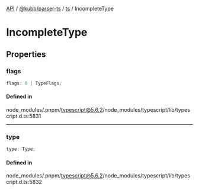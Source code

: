 [API](../../../../../packages.md) / [@kubb/parser-ts](../../../index.md) / [ts](../index.md) / IncompleteType

# IncompleteType

## Properties

### flags

```ts
flags: 0 | TypeFlags;
```

#### Defined in

node\_modules/.pnpm/typescript@5.6.2/node\_modules/typescript/lib/typescript.d.ts:5831

***

### type

```ts
type: Type;
```

#### Defined in

node\_modules/.pnpm/typescript@5.6.2/node\_modules/typescript/lib/typescript.d.ts:5832
